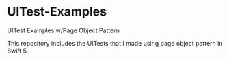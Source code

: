 # UITest-Examples
UITest Examples w/Page Object Pattern

This repository includes the UITests that I made using page object pattern in Swift 5.
